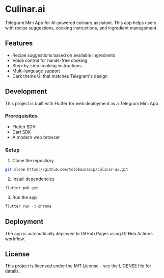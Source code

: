 # Culinar.ai

Telegram Mini App for AI-powered culinary assistant. This app helps users with recipe suggestions, cooking instructions, and ingredient management.

## Features

- Recipe suggestions based on available ingredients
- Voice control for hands-free cooking
- Step-by-step cooking instructions
- Multi-language support
- Dark theme UI that matches Telegram's design

## Development

This project is built with Flutter for web deployment as a Telegram Mini App.

### Prerequisites

- Flutter SDK
- Dart SDK
- A modern web browser

### Setup

1. Clone the repository
```bash
git clone https://github.com/tolobainasip/culinar-ai.git
```

2. Install dependencies
```bash
flutter pub get
```

3. Run the app
```bash
flutter run -d chrome
```

## Deployment

The app is automatically deployed to GitHub Pages using GitHub Actions workflow.

## License

This project is licensed under the MIT License - see the LICENSE file for details.
